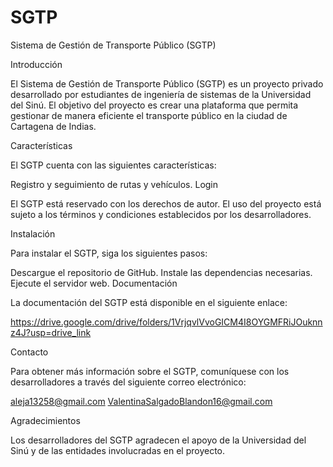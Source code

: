 # SGTP

Sistema de Gestión de Transporte Público (SGTP)

Introducción

El Sistema de Gestión de Transporte Público (SGTP) es un proyecto privado desarrollado por estudiantes de ingeniería de sistemas de la Universidad del Sinú. El objetivo del proyecto es crear una plataforma que permita gestionar de manera eficiente el transporte público en la ciudad de Cartagena de Indias.

Características

El SGTP cuenta con las siguientes características:

Registro y seguimiento de rutas y vehículos.
Login


El SGTP está reservado con los derechos de autor. El uso del proyecto está sujeto a los términos y condiciones establecidos por los desarrolladores.

Instalación

Para instalar el SGTP, siga los siguientes pasos:

Descargue el repositorio de GitHub.
Instale las dependencias necesarias.
Ejecute el servidor web.
Documentación

La documentación del SGTP está disponible en el siguiente enlace:

https://drive.google.com/drive/folders/1VrjqvlVvoGICM4I8OYGMFRiJOuknnz4J?usp=drive_link

Contacto

Para obtener más información sobre el SGTP, comuníquese con los desarrolladores a través del siguiente correo electrónico:

aleja13258@gmail.com
ValentinaSalgadoBlandon16@gmail.com


Agradecimientos

Los desarrolladores del SGTP agradecen el apoyo de la Universidad del Sinú y de las entidades involucradas en el proyecto.

